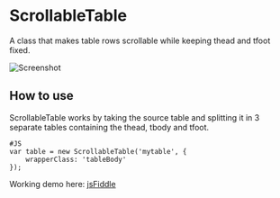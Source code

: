 ScrollableTable
===============

A class that makes table rows scrollable while keeping thead and tfoot fixed.

![Screenshot](http://mtorromeo.github.com/mootools-scrollable-table/screenshot.png)

How to use
----------

ScrollableTable works by taking the source table and splitting it in 3 separate tables containing the thead, tbody and tfoot.

	#JS
	var table = new ScrollableTable('mytable', {
		wrapperClass: 'tableBody'
	});

Working demo here: [jsFiddle](http://jsfiddle.net/gnTZ4/6/)